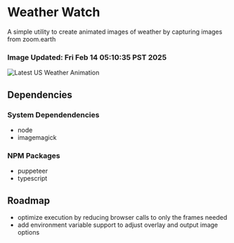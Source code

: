 # Weather Watch

A simple utility to create animated images of weather by capturing images from zoom.earth

### Image Updated: Fri Feb 14 05:10:35 PST 2025

![Latest US Weather Animation](animations/2025-02-14.webp)

## Dependencies
### System Dependendencies
* node
* imagemagick
### NPM Packages
* puppeteer
* typescript

## Roadmap
* optimize execution by reducing browser calls to only the frames needed
* add environment variable support to adjust overlay and output image options
